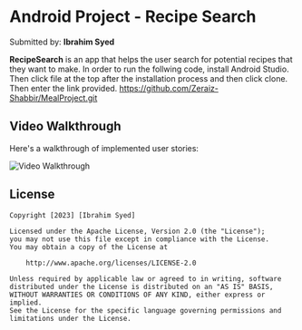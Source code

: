 # Android Project - Recipe Search

Submitted by: **Ibrahim Syed**

**RecipeSearch** is an app that helps the user search for potential recipes that they want to make. In order to run the follwing code,  install Android Studio. Then click file at the top after the installation process and then click clone. Then enter the link provided.
https://github.com/Zeraiz-Shabbir/MealProject.git

## Video Walkthrough

Here's a walkthrough of implemented user stories:

<img src='https://github.com/Zeraiz-Shabbir/MealProject/blob/master/Meal.gif' title='Video Walkthrough' width='' alt='Video Walkthrough' />


## License

    Copyright [2023] [Ibrahim Syed]

    Licensed under the Apache License, Version 2.0 (the "License");
    you may not use this file except in compliance with the License.
    You may obtain a copy of the License at

        http://www.apache.org/licenses/LICENSE-2.0

    Unless required by applicable law or agreed to in writing, software
    distributed under the License is distributed on an "AS IS" BASIS,
    WITHOUT WARRANTIES OR CONDITIONS OF ANY KIND, either express or implied.
    See the License for the specific language governing permissions and
    limitations under the License.
